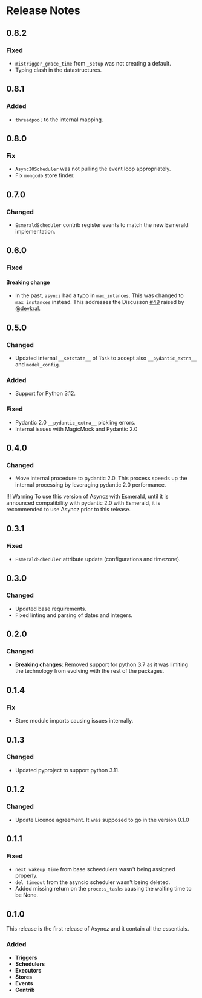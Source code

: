 # Release Notes

## 0.8.2

### Fixed

- `mistrigger_grace_time` from `_setup` was not creating a default.
- Typing clash in the datastructures.

## 0.8.1

### Added

- `threadpool` to the internal mapping.

## 0.8.0

### Fix

- `AsyncIOScheduler` was not pulling the event loop appropriately.
- Fix `mongodb` store finder.

## 0.7.0

### Changed

- `EsmeraldScheduler` contrib register events to match the new Esmerald implementation.

## 0.6.0

### Fixed

#### Breaking change

- In the past, `asyncz` had a typo in `max_intances`. This was changed to `max_instances` instead.
This addresses the Discusson [#49](https://github.com/dymmond/asyncz/discussions/49) raised by [@devkral](https://github.com/devkral).

## 0.5.0

### Changed

- Updated internal `__setstate__` of `Task` to accept also `__pydantic_extra__` and `model_config`.

### Added

- Support for Python 3.12.

### Fixed

- Pydantic 2.0 `__pydantic_extra__` pickling errors.
- Internal issues with MagicMock and Pydantic 2.0

## 0.4.0

### Changed

- Move internal procedure to pydantic 2.0. This process speeds up the internal processing
by leveraging pydantic 2.0 performance.

!!! Warning
    To use this version of Asyncz with Esmerald, until it is announced compatibility with pydantic 2.0 with Esmerald, it is recommended to use Asyncz prior to this release.

## 0.3.1

### Fixed

- `EsmeraldScheduler` attribute update (configurations and timezone).

## 0.3.0

### Changed

- Updated base requirements.
- Fixed linting and parsing of dates and integers.

## 0.2.0

### Changed

- **Breaking changes**: Removed support for python 3.7 as it was limiting the technology from evolving
with the rest of the packages.

## 0.1.4

### Fix

- Store module imports causing issues internally.

## 0.1.3

### Changed

- Updated pyproject to support python 3.11.

## 0.1.2

### Changed

- Update Licence agreement. It was supposed to go in the version 0.1.0

## 0.1.1

### Fixed

- `next_wakeup_time` from base scheedulers wasn't being assigned properly.
- `del timeout` from the asyncio scheduler wasn't being deleted.
- Added missing return on the `process_tasks` causing the waiting time to be None.

## 0.1.0

This release is the first release of Asyncz and it contain all the essentials.

### Added

* **Triggers**
* **Schedulers**
* **Executors**
* **Stores**
* **Events**
* **Contrib**
